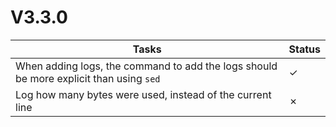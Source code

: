 # V3.3.0

| Tasks | Status |
| ----- | ------ |
| When adding logs, the command to add the logs should be more explicit than using `sed` | &check; |
| Log how many bytes were used, instead of the current line | &cross; |
